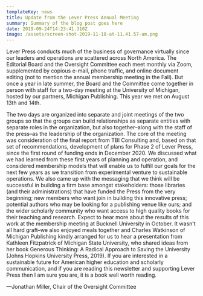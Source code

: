 ```yaml
---
templateKey: news
title: Update from the Lever Press Annual Meeting
summary: Summary of the blog post goes here
date: 2019-09-24T14:23:41.310Z
image: /assets/screen-shot-2019-11-18-at-11.41.57-am.png
---
```

Lever Press conducts much of the business of governance virtually since our leaders and operations are scattered across North America. The Editorial Board and the Oversight Committee each meet monthly via Zoom, supplemented by copious e-mail, phone traffic, and online document editing (not to mention the annual membership meeting in the Fall). But once a year in late summer, the Board and the Committee come together in person with staff for a two-day meeting at the University of Michigan, hosted by our partners, Michigan Publishing. This year we met on August 13th and 14th.

The two days are organized into separate and joint meetings of the two groups so that the groups can build relationships as separate entities with separate roles in the organization, but also together–along with the staff of the press–as the leadership of the organization. The core of the meeting was consideration of the final report from TBI Consulting and, based on that set of recommendations, development of plans for Phase 2 of Lever Press, since the first round of funding ends in December 2020. We discussed what we had learned from these first years of planning and operation, and considered membership models that will enable us to fulfill our goals for the next few years as we transition from experimental venture to sustainable operations. We also came up with the messaging that we think will be successful in building a firm base amongst stakeholders: those libraries (and their administrations) that have funded the Press from the very beginning; new members who want join in building this innovative press; potential authors who may be looking for a publishing venue like ours; and the wider scholarly community who want access to high quality books for their teaching and research. Expect to hear more about the results of this work at the membership meeting at Bucknell University in October. It wasn’t all hard graft–we also enjoyed meals together and Charles Watkinson of Michigan Publishing kindly arranged for us to hear a presentation from Kathleen Fitzpatrick of Michigan State University, who shared ideas from her book Generous Thinking: A Radical Approach to Saving the University (Johns Hopkins University Press, 2019). If you are interested in a sustainable future for American higher education and scholarly communication, and if you are reading this newsletter and supporting Lever Press then I am sure you are, it is a book well worth reading.

—Jonathan Miller, Chair of the Oversight Committee

##
